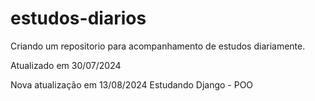 # estudos-diarios
Criando um repositorio para acompanhamento de estudos diariamente.

Atualizado em 30/07/2024

Nova atualização em 13/08/2024
    Estudando Django - POO
